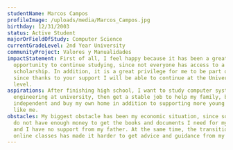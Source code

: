 ```yaml
---
studentName: Marcos Campos
profileImage: /uploads/media/Marcos_Campos.jpg
birthday: 12/31/2003
status: Active Student
majorOrFieldOfStudy: Computer Science
currentGradeLevel: 2nd Year University
communityProject: Valores y Manualidades
impactStatement: First of all, I feel happy because it has been a great
  opportunity to continue studying, since not everyone has access to a
  scholarship. In addition, it is a great privilege for me to be part of the CIS
  since thanks to your support I will be able to continue at the University
  level.
aspirations: After finishing high school, I want to study computer systems
  engineering at university, then get a stable job to help my family, become
  independent and buy my own home in addition to supporting more young people
  like me.
obstacles: My biggest obstacle has been my economic situation, since sometimes I
  do not have enough money to get the books and documents I need for my classes,
  and I have no support from my father. At the same time, the transition to
  online classes has made it harder to get advice and guidance from my teachers.
---
```


